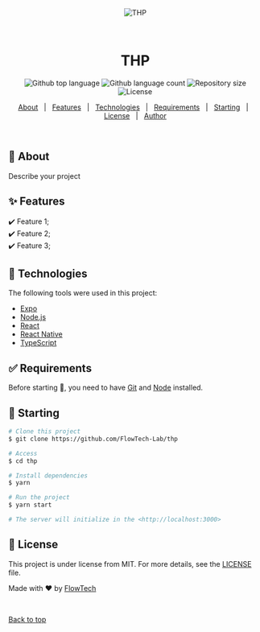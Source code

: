 <div align="center" id="top"> 
  <img src="./.github/app.gif" alt="THP" />

  &#xa0;

  <!-- <a href="https://thp.netlify.app">Demo</a> -->
</div>

<h1 align="center">THP</h1>

<p align="center">
  <img alt="Github top language" src="https://img.shields.io/github/languages/top/FlowTech-Lab/thp?color=56BEB8">

  <img alt="Github language count" src="https://img.shields.io/github/languages/count/FlowTech-Lab/thp?color=56BEB8">

  <img alt="Repository size" src="https://img.shields.io/github/repo-size/FlowTech-Lab/thp?color=56BEB8">

  <img alt="License" src="https://img.shields.io/github/license/FlowTech-Lab/thp?color=56BEB8">

  <!-- <img alt="Github issues" src="https://img.shields.io/github/issues/FlowTech-Lab/thp?color=56BEB8" /> -->

  <!-- <img alt="Github forks" src="https://img.shields.io/github/forks/FlowTech-Lab/thp?color=56BEB8" /> -->

  <!-- <img alt="Github stars" src="https://img.shields.io/github/stars/FlowTech-Lab/thp?color=56BEB8" /> -->
</p>

<!-- Status -->

<!-- <h4 align="center"> 
	🚧  THP 🚀 Under construction...  🚧
</h4> 

<hr> -->

<p align="center">
  <a href="#dart-about">About</a> &#xa0; | &#xa0; 
  <a href="#sparkles-features">Features</a> &#xa0; | &#xa0;
  <a href="#rocket-technologies">Technologies</a> &#xa0; | &#xa0;
  <a href="#white_check_mark-requirements">Requirements</a> &#xa0; | &#xa0;
  <a href="#checkered_flag-starting">Starting</a> &#xa0; | &#xa0;
  <a href="#memo-license">License</a> &#xa0; | &#xa0;
  <a href="https://github.com/FlowTech-Lab" target="_blank">Author</a>
</p>

<br>

## :dart: About ##

Describe your project

## :sparkles: Features ##

:heavy_check_mark: Feature 1;\
:heavy_check_mark: Feature 2;\
:heavy_check_mark: Feature 3;

## :rocket: Technologies ##

The following tools were used in this project:

- [Expo](https://expo.io/)
- [Node.js](https://nodejs.org/en/)
- [React](https://pt-br.reactjs.org/)
- [React Native](https://reactnative.dev/)
- [TypeScript](https://www.typescriptlang.org/)

## :white_check_mark: Requirements ##

Before starting :checkered_flag:, you need to have [Git](https://git-scm.com) and [Node](https://nodejs.org/en/) installed.

## :checkered_flag: Starting ##

```bash
# Clone this project
$ git clone https://github.com/FlowTech-Lab/thp

# Access
$ cd thp

# Install dependencies
$ yarn

# Run the project
$ yarn start

# The server will initialize in the <http://localhost:3000>
```

## :memo: License ##

This project is under license from MIT. For more details, see the [LICENSE](LICENSE.md) file.


Made with :heart: by <a href="https://github.com/FlowTech-Lab" target="_blank">FlowTech</a>

&#xa0;

<a href="#top">Back to top</a>
